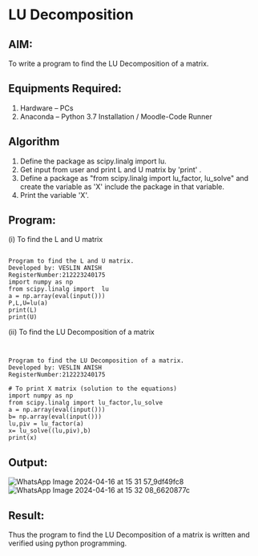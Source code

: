 # LU Decomposition 

## AIM:
To write a program to find the LU Decomposition of a matrix.

## Equipments Required:
1. Hardware – PCs
2. Anaconda – Python 3.7 Installation / Moodle-Code Runner

## Algorithm
1. Define the package as scipy.linalg import lu.
2. Get input from user and print L and U matrix by 'print' .
3. Define a package as "from scipy.linalg import lu_factor, lu_solve" and create the variable as 'X' include the package in that variable.
4. Print the variable 'X'.

## Program:
(i) To find the L and U matrix
```

Program to find the L and U matrix.
Developed by: VESLIN ANISH
RegisterNumber:212223240175
import numpy as np
from scipy.linalg import  lu
a = np.array(eval(input()))
P,L,U=lu(a)
print(L)
print(U)
```
(ii) To find the LU Decomposition of a matrix
```


Program to find the LU Decomposition of a matrix.
Developed by: VESLIN ANISH
RegisterNumber:212223240175 

# To print X matrix (solution to the equations)
import numpy as np
from scipy.linalg import lu_factor,lu_solve
a = np.array(eval(input()))
b= np.array(eval(input()))
lu,piv = lu_factor(a)
x= lu_solve((lu,piv),b)
print(x)
```

## Output:

![WhatsApp Image 2024-04-16 at 15 31 57_9df49fc8](https://github.com/veslin23000303/LU-Decomposition/assets/151148539/1f048754-a4dc-4fd3-bf9e-a291aa28ac4b)
![WhatsApp Image 2024-04-16 at 15 32 08_6620877c](https://github.com/veslin23000303/LU-Decomposition/assets/151148539/db843b71-38dd-469b-b54d-6a9a91efa36e)




## Result:
Thus the program to find the LU Decomposition of a matrix is written and verified using python programming.

